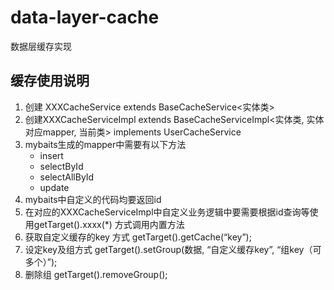 # data-layer-cache
数据层缓存实现

## 缓存使用说明
1. 创建 XXXCacheService extends BaseCacheService<实体类>
2. 创建XXXCacheServiceImpl extends BaseCacheServiceImpl<实体类, 实体对应mapper, 当前类> implements UserCacheService
3. mybaits生成的mapper中需要有以下方法
    * insert
    * selectById
    * selectAllById
    * update
4. mybaits中自定义的代码均要返回id
5. 在对应的XXXCacheServiceImpl中自定义业务逻辑中要需要根据id查询等使用getTarget().xxxx(*) 方式调用内置方法
6. 获取自定义缓存的key 方式  getTarget().getCache(“key”);
7. 设定key及组方式  getTarget().setGroup(数据, “自定义缓存key”, “组key（可多个）”);
8. 删除组 getTarget().removeGroup();
